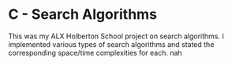 # C - Search Algorithms

This was my ALX Holberton School project on search algorithms. I implemented
various types of search algorithms and stated the corresponding space/time
complexities for each.
nah
